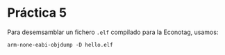 # Práctica 5

Para desemsamblar un fichero `.elf` compilado para la Econotag, usamos:

~~~
arm-none-eabi-objdump -D hello.elf 
~~~
